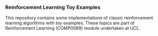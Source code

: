### Reinforcement Learning Toy Examples

This repository contains some implementations of classic reinforcement learning algorithms with toy examples.
These topics are part of Reinforcement Learning (COMP0089) module undertaken at UCL.
